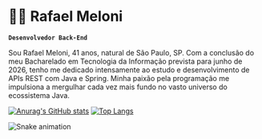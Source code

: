 # 🧑‍💻 Rafael Meloni

**`Desenvolvedor Back-End`**

Sou Rafael Meloni, 41 anos, natural de São Paulo, SP. Com a conclusão do meu Bacharelado em Tecnologia da Informação prevista para junho de 2026, tenho me dedicado intensamente ao estudo e desenvolvimento de APIs REST com Java e Spring. Minha paixão pela programação me impulsiona a mergulhar cada vez mais fundo no vasto universo do ecossistema Java.

[![Anurag's GitHub stats](https://github-readme-stats-pied-gamma-96.vercel.app/api?username=melonir65&show_icons=true&theme=nightowl)](https://github.com/anuraghazra/github-readme-stats)
[![Top Langs](https://github-readme-stats-pied-gamma-96.vercel.app/api/top-langs/?username=melonir65&layout=donut&theme=nightowl)](https://github.com/anuraghazra/github-readme-stats)

<img src="https://raw.githubusercontent.com/gitUser/gitrepo/output/snake.svg" alt="Snake animation" />
